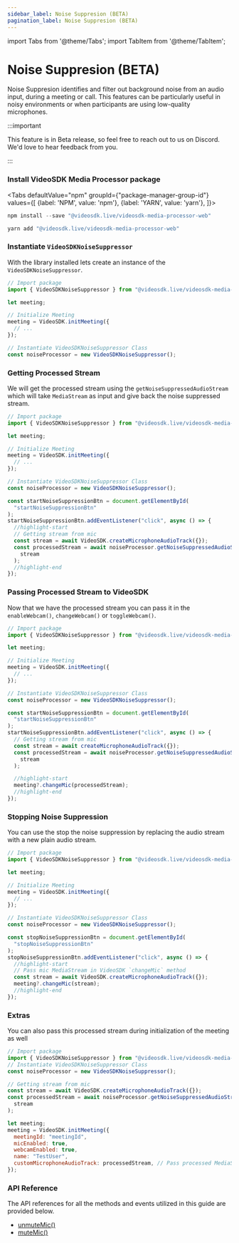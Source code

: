 ```yaml
---
sidebar_label: Noise Suppresion (BETA)
pagination_label: Noise Suppresion (BETA)
---
```


import Tabs from '@theme/Tabs';
import TabItem from '@theme/TabItem';

# Noise Suppresion (BETA)

Noise Suppresion identifies and filter out background noise from an audio input, during a meeting or call. This features can be particularly useful in noisy environments or when participants are using low-quality microphones.

:::important

This feature is in Beta release, so feel free to reach out to us on Discord. We'd love to hear feedback from you.

:::

### Install VideoSDK Media Processor package

<Tabs
defaultValue="npm"
groupId={"package-manager-group-id"}
values={[
{label: 'NPM', value: 'npm'},
{label: 'YARN', value: 'yarn'},
]}>
<TabItem value="npm">

```js
npm install --save "@videosdk.live/videosdk-media-processor-web"
```

</TabItem>
<TabItem value="yarn">

```js
yarn add "@videosdk.live/videosdk-media-processor-web"
```

</TabItem>
</Tabs>

### Instantiate `VideoSDKNoiseSuppressor`

With the library installed lets create an instance of the `VideoSDKNoiseSuppressor`.

```js
// Import package
import { VideoSDKNoiseSuppressor } from "@videosdk.live/videosdk-media-processor-web";

let meeting;

// Initialize Meeting
meeting = VideoSDK.initMeeting({
  // ...
});

// Instantiate VideoSDKNoiseSuppressor Class
const noiseProcessor = new VideoSDKNoiseSuppressor();
```

### Getting Processed Stream

We will get the processed stream using the `getNoiseSuppressedAudioStream` which will take `MediaStream` as input and give back the noise suppressed stream.

```js
// Import package
import { VideoSDKNoiseSuppressor } from "@videosdk.live/videosdk-media-processor-web";

let meeting;

// Initialize Meeting
meeting = VideoSDK.initMeeting({
  // ...
});

// Instantiate VideoSDKNoiseSuppressor Class
const noiseProcessor = new VideoSDKNoiseSuppressor();

const startNoiseSuppressionBtn = document.getElementById(
  "startNoiseSuppressionBtn"
);
startNoiseSuppressionBtn.addEventListener("click", async () => {
  //highlight-start
  // Getting stream from mic
  const stream = await VideoSDK.createMicrophoneAudioTrack({});
  const processedStream = await noiseProcessor.getNoiseSuppressedAudioStream(
    stream
  );
  //highlight-end
});
```

### Passing Processed Stream to VideoSDK

Now that we have the processed stream you can pass it in the `enableWebcam()`, `changeWebcam()` or `toggleWebcam()`.

```js
// Import package
import { VideoSDKNoiseSuppressor } from "@videosdk.live/videosdk-media-processor-web";

let meeting;

// Initialize Meeting
meeting = VideoSDK.initMeeting({
  // ...
});

// Instantiate VideoSDKNoiseSuppressor Class
const noiseProcessor = new VideoSDKNoiseSuppressor();

const startNoiseSuppressionBtn = document.getElementById(
  "startNoiseSuppressionBtn"
);
startNoiseSuppressionBtn.addEventListener("click", async () => {
  // Getting stream from mic
  const stream = await createMicrophoneAudioTrack({});
  const processedStream = await noiseProcessor.getNoiseSuppressedAudioStream(
    stream
  );

  //highlight-start
  meeting?.changeMic(processedStream);
  //highlight-end
});
```

### Stopping Noise Suppression

You can use the stop the noise suppression by replacing the audio stream with a new plain audio stream.

```js
// Import package
import { VideoSDKNoiseSuppressor } from "@videosdk.live/videosdk-media-processor-web";

let meeting;

// Initialize Meeting
meeting = VideoSDK.initMeeting({
  // ...
});

// Instantiate VideoSDKNoiseSuppressor Class
const noiseProcessor = new VideoSDKNoiseSuppressor();

const stopNoiseSuppressionBtn = document.getElementById(
  "stopNoiseSuppressionBtn"
);
stopNoiseSuppressionBtn.addEventListener("click", async () => {
  //highlight-start
  // Pass mic MediaStream in VideoSDK `changeMic` method
  const stream = await VideoSDK.createMicrophoneAudioTrack({});
  meeting?.changeMic(stream);
  //highlight-end
});
```

### Extras

You can also pass this processed stream during initialization of the meeting as well

```js
// Import package
import { VideoSDKNoiseSuppressor } from "@videosdk.live/videosdk-media-processor-web";
// Instantiate VideoSDKNoiseSuppressor Class
const noiseProcessor = new VideoSDKNoiseSuppressor();

// Getting stream from mic
const stream = await VideoSDK.createMicrophoneAudioTrack({});
const processedStream = await noiseProcessor.getNoiseSuppressedAudioStream(
  stream
);

let meeting;
meeting = VideoSDK.initMeeting({
  meetingId: "meetingId",
  micEnabled: true,
  webcamEnabled: true,
  name: "TestUser",
  customMicrophoneAudioTrack: processedStream, // Pass processed MediaStream in VideoSDK
});
```

### API Reference

The API references for all the methods and events utilized in this guide are provided below.

- [unmuteMic()](/javascript/api/sdk-reference/meeting-class/methods#unmutemic)
- [muteMic()](/javascript/api/sdk-reference/meeting-class/methods#mutemic)
